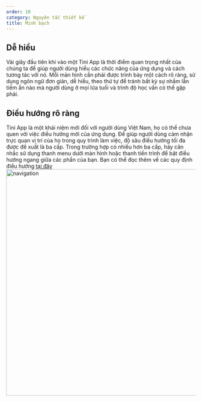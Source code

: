 ```yaml
---
order: 10
category: Nguyên tắc thiết kế
title: Minh bạch
---
```


## Dễ hiểu

Vài giây đầu tiên khi vào một Tini App là thời điểm quan trọng nhất của chúng ta để giúp người dùng hiểu các chức năng của ứng dụng và cách tương tác với nó. Mỗi màn hình cần phải được trình bày một cách rõ ràng, sử dụng ngôn ngữ đơn giản, dễ hiểu, theo thứ tự để tránh bất kỳ sự nhầm lẫn tiềm ẩn nào mà người dùng ở mọi lứa tuổi và trình độ học vấn có thể gặp phải.

## Điều hướng rõ ràng

Tini App là một khái niệm mới đối với người dùng Việt Nam, họ có thể chưa quen với việc điều hướng mới của ứng dụng. Để giúp người dùng cảm nhận trực quan vị trí của họ trong quy trình làm việc, độ sâu điều hướng tối đa được đề xuất là ba cấp. Trong trường hợp có nhiều hơn ba cấp, hãy cân nhắc sử dụng thanh menu dưới màn hình  hoặc thanh tiến trình để bật điều hướng ngang giữa các phần của bạn. Bạn có thể đọc thêm về các quy định điều hướng [tại đây](https://miniapp.tiki.vn/docs/design/guideline/navigation) <br />
<img class="img-basic" src="https://salt.tikicdn.com/ts/social/03/b3/e5/c7bdf880a5699915f0abd87f352834ca.png" alt="navigation" height="600px" />